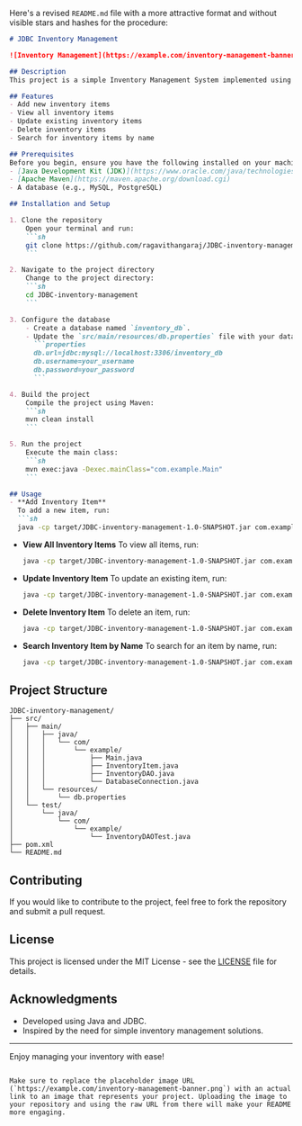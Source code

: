 Here's a revised `README.md` file with a more attractive format and without visible stars and hashes for the procedure:

```markdown
# JDBC Inventory Management

![Inventory Management](https://example.com/inventory-management-banner.png)

## Description
This project is a simple Inventory Management System implemented using Java and JDBC. It allows users to perform CRUD (Create, Read, Update, Delete) operations on inventory items in a database.

## Features
- Add new inventory items
- View all inventory items
- Update existing inventory items
- Delete inventory items
- Search for inventory items by name

## Prerequisites
Before you begin, ensure you have the following installed on your machine:
- [Java Development Kit (JDK)](https://www.oracle.com/java/technologies/javase-downloads.html) (version 8 or above)
- [Apache Maven](https://maven.apache.org/download.cgi)
- A database (e.g., MySQL, PostgreSQL)

## Installation and Setup

1. Clone the repository
    Open your terminal and run:
    ```sh
    git clone https://github.com/ragavithangaraj/JDBC-inventory-management.git
    ```

2. Navigate to the project directory
    Change to the project directory:
    ```sh
    cd JDBC-inventory-management
    ```

3. Configure the database
    - Create a database named `inventory_db`.
    - Update the `src/main/resources/db.properties` file with your database connection details:
      ```properties
      db.url=jdbc:mysql://localhost:3306/inventory_db
      db.username=your_username
      db.password=your_password
      ```

4. Build the project
    Compile the project using Maven:
    ```sh
    mvn clean install
    ```

5. Run the project
    Execute the main class:
    ```sh
    mvn exec:java -Dexec.mainClass="com.example.Main"
    ```

## Usage
- **Add Inventory Item**
  To add a new item, run:
  ```sh
  java -cp target/JDBC-inventory-management-1.0-SNAPSHOT.jar com.example.Main add "Item Name" "Item Description" 100
  ```

- **View All Inventory Items**
  To view all items, run:
  ```sh
  java -cp target/JDBC-inventory-management-1.0-SNAPSHOT.jar com.example.Main view
  ```

- **Update Inventory Item**
  To update an existing item, run:
  ```sh
  java -cp target/JDBC-inventory-management-1.0-SNAPSHOT.jar com.example.Main update 1 "Updated Item Name" "Updated Description" 150
  ```

- **Delete Inventory Item**
  To delete an item, run:
  ```sh
  java -cp target/JDBC-inventory-management-1.0-SNAPSHOT.jar com.example.Main delete 1
  ```

- **Search Inventory Item by Name**
  To search for an item by name, run:
  ```sh
  java -cp target/JDBC-inventory-management-1.0-SNAPSHOT.jar com.example.Main search "Item Name"
  ```

## Project Structure
```
JDBC-inventory-management/
├── src/
│   ├── main/
│   │   ├── java/
│   │   │   └── com/
│   │   │       └── example/
│   │   │           ├── Main.java
│   │   │           ├── InventoryItem.java
│   │   │           ├── InventoryDAO.java
│   │   │           └── DatabaseConnection.java
│   │   └── resources/
│   │       └── db.properties
│   └── test/
│       └── java/
│           └── com/
│               └── example/
│                   └── InventoryDAOTest.java
├── pom.xml
└── README.md
```

## Contributing
If you would like to contribute to the project, feel free to fork the repository and submit a pull request.

## License
This project is licensed under the MIT License - see the [LICENSE](LICENSE) file for details.

## Acknowledgments
- Developed using Java and JDBC.
- Inspired by the need for simple inventory management solutions.

---

Enjoy managing your inventory with ease!
```

Make sure to replace the placeholder image URL (`https://example.com/inventory-management-banner.png`) with an actual link to an image that represents your project. Uploading the image to your repository and using the raw URL from there will make your README more engaging.
